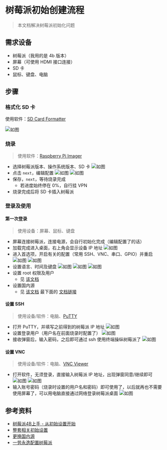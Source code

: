 # 树莓派初始创建流程

> 本文档解决树莓派初始化问题

## 需求设备

- 树莓派（我用的是 4b 版本）
- 屏幕（可使用 HDMI 接口连接）
- SD 卡
- 鼠标、键盘、电脑

## 步骤

### 格式化 SD 卡

>
使用软件：[SD Card Formatter](https://www.sdcard.org/downloads/formatter/sd-memory-card-formatter-for-windows-download/)

![如图](/RelevantInformation/Photos/AboutRaspberryPi/SD_Card_Formatter.png)

### 烧录

> 使用软件：[Raspberry Pi Imager](https://www.raspberrypi.com/software/)

- 选择树莓派版本、操作系统版本、SD 卡
  ![如图](/RelevantInformation/Photos/AboutRaspberryPi/RaspberryPi_Burn_1.jpg)
- 点击 `next`，编辑配置
  ![如图](/RelevantInformation/Photos/AboutRaspberryPi/RaspberryPi_Burn_2.png)
  ![如图](/RelevantInformation/Photos/AboutRaspberryPi/RaspberryPi_Burn_3.png)
- 保存，`next`，等待烧录完成
    - 若进度始终停在 0%，自行挂 VPN
- 烧录完成后将 SD 卡插入树莓派

### 登录及使用

#### 第一次登录

> 使用设备：屏幕、鼠标、键盘

- 屏幕连接树莓派，连接电源，会自行初始化完成（编辑配置了的话）
- 加载完成进入桌面，右上角会显示设备 IP 地址
  ![如图](/RelevantInformation/Photos/AboutRaspberryPi/RaspberryPi_Desktop.png)
- 进入首选项，开启有关的配置（常用 SSH、VNC、串口、GPIO）并重启
  ![如图](/RelevantInformation/Photos/AboutRaspberryPi/RaspberryPi_Preferences.jpg)
  ![如图](/RelevantInformation/Photos/AboutRaspberryPi/RaspberryPi_Port.jpg)
- 设置语言、时间及键盘
  ![如图](/RelevantInformation/Photos/AboutRaspberryPi/RaspberryPi_Locale.jpg)
  ![如图](/RelevantInformation/Photos/AboutRaspberryPi/RaspberryPi_Timezone.jpg)
  ![如图](/RelevantInformation/Photos/AboutRaspberryPi/RaspberryPi_Keyboard.jpg)
- 设置 root 权限及用户
    - 见 [该文档](https://www.cnblogs.com/lhonghong/p/16170815.html)
- 设置国内源
    - 见 [该文档](https://zhuanlan.zhihu.com/p/98079246)
      最下面的 [文档链接](https://mirrors.tuna.tsinghua.edu.cn/help/raspbian/)

#### 设置 SSH

> 使用设备/软件：电脑、[PuTTY](https://www.putty.org/)

- 打开 PuTTY，并填写之前得到的树莓派 IP 地址
  ![如图](/RelevantInformation/Photos/AboutRaspberryPi/Putty_IP.png)
- 设置登录用户（用户名在前面烧录时配置了）
  ![如图](/RelevantInformation/Photos/AboutRaspberryPi/Putty_Login.png)
- 接收弹窗后，输入密码，之后即可通过 ssh 使用终端操纵树莓派了
  ![如图](/RelevantInformation/Photos/AboutRaspberryPi/Putty_Use.png)

#### 设置 VNC

> 使用设备/软件：电脑、[VNC Viewer](https://www.realvnc.com/en/connect/download/viewer/)

- 打开软件，无须登录，直接输入树莓派 IP 地址，出现弹窗同意/继续即可
  ![如图](/RelevantInformation/Photos/AboutRaspberryPi/VNC_Open.png)
  ![如图](/RelevantInformation/Photos/AboutRaspberryPi/VNC_Continue.png)
- 输入账号密码（烧录时设置的用户名和密码）即可使用了，以后就再也不需要使用屏幕了，可以用电脑直接通过网络登录树莓派桌面
  ![如图](/RelevantInformation/Photos/AboutRaspberryPi/VNC_Login.png)

## 参考资料

- [树莓派4B上手 - 从初始设置开始](https://cloud.tencent.com/developer/article/2299252)
- [整套相关初始设置](https://www.cnblogs.com/lhonghong/category/2147754.html)
- [更换国内源](https://zhuanlan.zhihu.com/p/98079246)
- [一劳永逸配置树莓派](https://zhuanlan.zhihu.com/p/63275945)